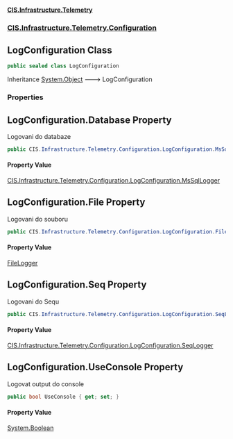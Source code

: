 #### [CIS.Infrastructure.Telemetry](index.md 'index')
### [CIS.Infrastructure.Telemetry.Configuration](CIS.Infrastructure.Telemetry.Configuration.md 'CIS.Infrastructure.Telemetry.Configuration')

## LogConfiguration Class

```csharp
public sealed class LogConfiguration
```

Inheritance [System.Object](https://docs.microsoft.com/en-us/dotnet/api/System.Object 'System.Object') &#129106; LogConfiguration
### Properties

<a name='CIS.Infrastructure.Telemetry.Configuration.LogConfiguration.Database'></a>

## LogConfiguration.Database Property

Logovani do databaze

```csharp
public CIS.Infrastructure.Telemetry.Configuration.LogConfiguration.MsSqlLogger? Database { get; set; }
```

#### Property Value
[CIS.Infrastructure.Telemetry.Configuration.LogConfiguration.MsSqlLogger](https://docs.microsoft.com/en-us/dotnet/api/CIS.Infrastructure.Telemetry.Configuration.LogConfiguration.MsSqlLogger 'CIS.Infrastructure.Telemetry.Configuration.LogConfiguration.MsSqlLogger')

<a name='CIS.Infrastructure.Telemetry.Configuration.LogConfiguration.File'></a>

## LogConfiguration.File Property

Logovani do souboru

```csharp
public CIS.Infrastructure.Telemetry.Configuration.LogConfiguration.FileLogger? File { get; set; }
```

#### Property Value
[FileLogger](CIS.Infrastructure.Telemetry.Configuration.LogConfiguration.FileLogger.md 'CIS.Infrastructure.Telemetry.Configuration.LogConfiguration.FileLogger')

<a name='CIS.Infrastructure.Telemetry.Configuration.LogConfiguration.Seq'></a>

## LogConfiguration.Seq Property

Logovani do Sequ

```csharp
public CIS.Infrastructure.Telemetry.Configuration.LogConfiguration.SeqLogger? Seq { get; set; }
```

#### Property Value
[CIS.Infrastructure.Telemetry.Configuration.LogConfiguration.SeqLogger](https://docs.microsoft.com/en-us/dotnet/api/CIS.Infrastructure.Telemetry.Configuration.LogConfiguration.SeqLogger 'CIS.Infrastructure.Telemetry.Configuration.LogConfiguration.SeqLogger')

<a name='CIS.Infrastructure.Telemetry.Configuration.LogConfiguration.UseConsole'></a>

## LogConfiguration.UseConsole Property

Logovat output do console

```csharp
public bool UseConsole { get; set; }
```

#### Property Value
[System.Boolean](https://docs.microsoft.com/en-us/dotnet/api/System.Boolean 'System.Boolean')